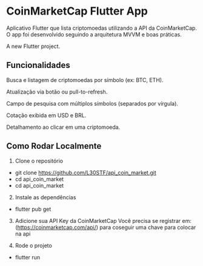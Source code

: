 # CoinMarketCap Flutter App
Aplicativo Flutter que lista criptomoedas utilizando a API da CoinMarketCap. O app foi desenvolvido seguindo a arquitetura MVVM e boas práticas.

A new Flutter project.

##  Funcionalidades
Busca e listagem de criptomoedas por símbolo (ex: BTC, ETH).

Atualização via botão ou pull-to-refresh.

Campo de pesquisa com múltiplos símbolos (separados por vírgula).

Cotação exibida em USD e BRL.

Detalhamento ao clicar em uma criptomoeda.

## Como Rodar Localmente

1. Clone o repositório
- git clone https://github.com/L30STF/api_coin_market.git
- cd api_coin_market
- cd api_coin_market

2. Instale as dependências
- flutter pub get

3. Adicione sua API Key da CoinMarketCap
Você precisa se registrar em: (https://coinmarketcap.com/api/)
para coseguir uma chave para colocar na api

4. Rode o projeto
- flutter run


